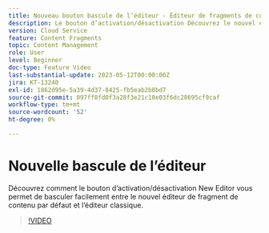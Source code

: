 ```yaml
---
title: Nouveau bouton bascule de l’éditeur - Éditeur de fragments de contenu
description: Le bouton d’activation/désactivation Découvrez le nouvel éditeur qui vous permet de basculer facilement entre l’éditeur par défaut Nouveau fragment de contenu et l’éditeur classique.
version: Cloud Service
feature: Content Fragments
topic: Content Management
role: User
level: Beginner
doc-type: Feature Video
last-substantial-update: 2023-05-12T00:00:00Z
jira: KT-13240
exl-id: 1862d95e-5a39-4d37-8425-fb5eab2b8bd7
source-git-commit: 097ff8fd0f3a28f3e21c10e03f6dc28695cf9caf
workflow-type: tm+mt
source-wordcount: '52'
ht-degree: 0%

---
```


# Nouvelle bascule de l’éditeur

Découvrez comment le bouton d’activation/désactivation New Editor vous permet de basculer facilement entre le nouvel éditeur de fragment de contenu par défaut et l’éditeur classique.

>[!VIDEO](https://video.tv.adobe.com/v/3419312/?learn=on)
